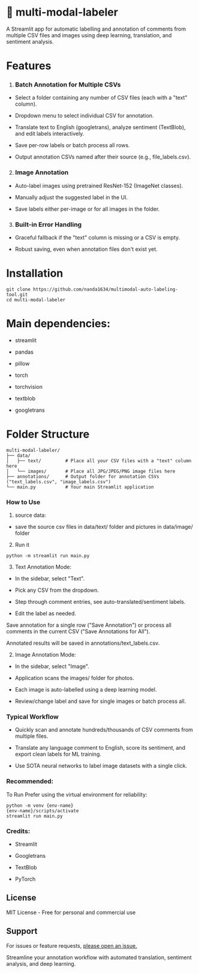 # 🤖 multi-modal-labeler

A Streamlit app for automatic labelling and annotation of comments from multiple CSV files and images using deep learning, translation, and sentiment analysis.

# Features
1. ### Batch Annotation for Multiple CSVs

* Select a folder containing any number of CSV files (each with a "text" column).

* Dropdown menu to select individual CSV for annotation.

* Translate text to English (googletrans), analyze sentiment (TextBlob), and edit labels interactively.

* Save per-row labels or batch process all rows.

* Output annotation CSVs named after their source (e.g., file_labels.csv).

2. ### Image Annotation

* Auto-label images using pretrained ResNet-152 (ImageNet classes).

* Manually adjust the suggested label in the UI.

* Save labels either per-image or for all images in the folder.

3. ### Built-in Error Handling

* Graceful fallback if the "text" column is missing or a CSV is empty.

* Robust saving, even when annotation files don't exist yet.

# Installation
```
git clone https://github.com/nanda1634/multimodal-auto-labeling-tool.git
cd multi-modal-labeler
```
# Main dependencies:

* streamlit

* pandas

* pillow

* torch

* torchvision

* textblob

* googletrans

# Folder Structure
```
multi-modal-labeler/
├── data/
│   ├── text/         # Place all your CSV files with a "text" column here
│   └── images/       # Place all JPG/JPEG/PNG image files here
├── annotations/      # Output folder for annotation CSVs ("text_labels.csv", "image_labels.csv")
└── main.py           # Your main Streamlit application
```

### How to Use

1. source data:

* save the source csv files in data/text/ folder and pictures in data/image/ folder

2. Run it
```
python -m streamlit run main.py
```

3. Text Annotation Mode:

* In the sidebar, select "Text".

* Pick any CSV from the dropdown.

* Step through comment entries, see auto-translated/sentiment labels.

* Edit the label as needed.

Save annotation for a single row ("Save Annotation") or process all comments in the current CSV ("Save Annotations for All").

Annotated results will be saved in annotations/text_labels.csv.

2. Image Annotation Mode:

* In the sidebar, select "Image".

* Application scans the images/ folder for photos.

* Each image is auto-labelled using a deep learning model.

* Review/change label and save for single images or batch process all.

### Typical Workflow
* Quickly scan and annotate hundreds/thousands of CSV comments from multiple files.

* Translate any language comment to English, score its sentiment, and export clean labels for ML training.

* Use SOTA neural networks to label image datasets with a single click.

### Recommended:
To Run Prefer using the virtual environment for reliability:
```
python -m venv {env-name}
{env-name}/scripts/activate
streamlit run main.py
```

### Credits:

* Streamlit

* Googletrans

* TextBlob
 
* PyTorch

## License

MIT License - Free for personal and commercial use

## Support

For issues or feature requests, [please open an issue.](https://github.com/nanda1634/multi-modal-labeler/issues)

Streamline your annotation workflow with automated translation, sentiment analysis, and deep learning.
